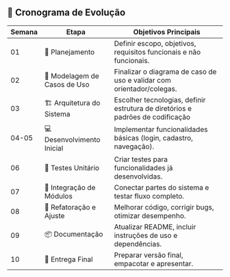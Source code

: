 ## 📅 Cronograma de Evolução

| Semana | Etapa | Objetivos Principais |
|--------|-------|----------------------|
| 01 | 📌 Planejamento | Definir escopo, objetivos, requisitos funcionais e não funcionais.|
| 02 | 🧩 Modelagem de Casos de Uso | Finalizar o diagrama de caso de uso e validar com orientador/colegas.|
| 03 | 🏗 Arquitetura do Sistema | Escolher tecnologias, definir estrutura de diretórios e padrões de codificação|
| 04-05 | 💻 Desenvolvimento Inicial | Implementar funcionalidades básicas (login, cadastro, navegação).|
| 06 | 🧪 Testes Unitário | Criar testes para funcionalidades já desenvolvidas.|
| 07 | 🔄 Integração de Módulos | Conectar partes do sistema e testar fluxo completo.|
| 08 | 🧹 Refatoração e Ajuste | Melhorar código, corrigir bugs, otimizar desempenho.|
| 09 | 📦 Documentação | Atualizar README, incluir instruções de uso e dependências.|
| 10 | 🚀 Entrega Final | Preparar versão final, empacotar e apresentar.
